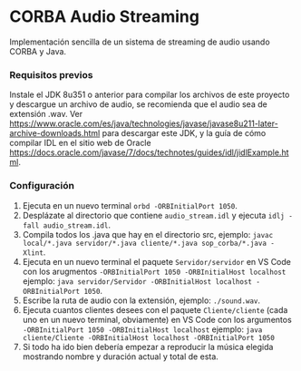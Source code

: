 # CORBA Audio Streaming

Implementación sencilla de un sistema de streaming de audio usando CORBA y Java.

### Requisitos previos

Instale el JDK 8u351 o anterior para compilar los archivos de este proyecto y descargue un archivo de audio, se recomienda que el audio sea de extensión .wav.
Ver https://www.oracle.com/es/java/technologies/javase/javase8u211-later-archive-downloads.html para descargar este JDK, y la guía de cómo compilar IDL en el sitio web de Oracle https://docs.oracle.com/javase/7/docs/technotes/guides/idl/jidlExample.html.

### Configuración

1. Ejecuta en un nuevo terminal `orbd -ORBInitialPort 1050`.
2. Desplázate al directorio que contiene `audio_stream.idl` y ejecuta `idlj -fall audio_stream.idl`.
3. Compila todos los .java que hay en el directorio src, ejemplo: `javac local/*.java servidor/*.java cliente/*.java sop_corba/*.java -Xlint`.
4. Ejecuta en un nuevo terminal el paquete `Servidor/servidor` en VS Code con los arugmentos `-ORBInitialPort 1050 -ORBInitialHost localhost` ejemplo: `java servidor/Servidor -ORBInitialHost localhost -ORBInitialPort 1050`.
5. Escribe la ruta de audio con la extensión, ejemplo: `./sound.wav`.
6. Ejecuta cuantos clientes desees con el paquete `Cliente/cliente` (cada uno en un nuevo terminal, obviamente) en VS Code con los argumentos `-ORBInitialPort 1050 -ORBInitialHost localhost` ejemplo: `java cliente/Cliente -ORBInitialHost localhost -ORBInitialPort 1050`
7. Si todo ha ido bien debería empezar a reproducir la música elegida mostrando nombre y duración actual y total de esta.
